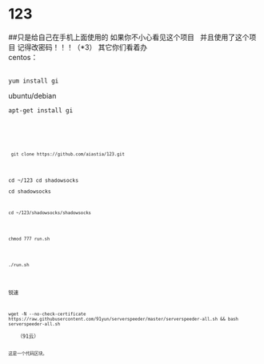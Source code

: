 # 123 

##只是给自己在手机上面使用的 
如果你不小心看见这个项目   
并且使用了这个项目 记得改密码！！！（*3） 其它你们看着办   
centos：             
  <pre><code>yum install gi</code></pre>


ubuntu/debian

<pre><code>apt-get install gi<code><pre>




  <pre><code> git clone https://github.com/aiastia/123.git</code></pre>


cd ~/123 
cd shadowsocks  
cd shadowsocks  
<pre><code>cd ~/123/shadowsocks/shadowsocks</code></pre>
<pre><code>chmod 777 run.sh</code></pre>

<pre><code>./run.sh </code></pre>

锐速 

<pre><code>wget -N --no-check-certificate https://raw.githubusercontent.com/91yun/serverspeeder/master/serverspeeder-all.sh && bash serverspeeder-all.sh</code></pre>   （91云）



<pre><code>这是一个代码区块。
</code></pre>
